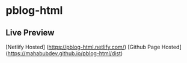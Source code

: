 # pblog-html
## Live Preview 
[Netlify Hosted] (https://pblog-html.netlify.com/)
[Github Page Hosted] (https://mahabubdev.github.io/pblog-html/dist)

